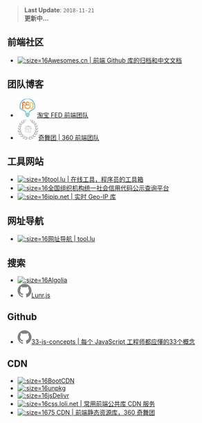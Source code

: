 > **Last Update**: `2018-11-21` <br/>
> **更新中…**

## 前端社区

* [![](logo/awesome.ico ':size=16')Awesomes.cn | 前端 Github 库的归档和中文文档](https://www.awesomes.cn)

## 团队博客

* [![](logo/taobaofed.ico ':size=16')淘宝 FED 前端团队](http://taobaofed.org/)
* [![](logo/360.ico ':size=16')奇舞团 | 360 前端团队](https://75team.com/)

## 工具网站

* [![](logo/tool.ico ':size=16')tool.lu | 在线工具，程序员的工具箱](https://tool.lu/)
* [![](logo/cods.ico ':size=16')全国组织机构统一社会信用代码公示查询平台](http://www.cods.org.cn/portal/publish/index.html)
* [![](logo/ipip.ico ':size=16')ipip.net | 实时 Geo-IP 库](https://www.ipip.net)

## 网址导航

* [![](logo/tool.ico ':size=16')网址导航 | tool.lu](https://tool.lu/nav/)

## 搜索

* [![](logo/algolia.ico ':size=16')Algolia](https://www.algolia.com/)
* [![](logo/github.svg ':size=16')Lunr.js](https://lunrjs.com/)

## Github

* [![](logo/github.svg ':size=16')33-js-concepts | 每个 JavaScript 工程师都应懂的33个概念](https://github.com/stephentian/33-js-concepts)

## CDN

* [![](logo/bootcdn.ico ':size=16')BootCDN](https://www.bootcdn.cn/)
* [![](logo/unpkg.ico ':size=16')unpkg](https://unpkg.com/#/)
* [![](logo/jsdelivr.ico ':size=16')jsDelivr](https://www.jsdelivr.com/)
* [![](logo/loli.ico ':size=16')css.loli.net | 常用前端公共库 CDN 服务](https://css.loli.net/)
* [![](logo/75cdn.ico ':size=16')75 CDN | 前端静态资源库，360 奇舞团](https://cdn.baomitu.com/)